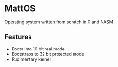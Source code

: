 # MattOS
Operating system written from scratch in C and NASM

## Features
* Boots into 16 bit real mode
* Bootstraps to 32 bit protected mode
* Rudimentary kernel
